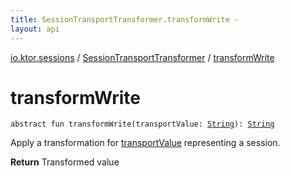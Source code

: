 ```yaml
---
title: SessionTransportTransformer.transformWrite - 
layout: api
---
```


<div class='api-docs-breadcrumbs'><a href="../index.html">io.ktor.sessions</a> / <a href="index.html">SessionTransportTransformer</a> / <a href="./transform-write.html">transformWrite</a></div>

# transformWrite

<div class="signature"><code><span class="keyword">abstract</span> <span class="keyword">fun </span><span class="identifier">transformWrite</span><span class="symbol">(</span><span class="parameterName" id="io.ktor.sessions.SessionTransportTransformer$transformWrite(kotlin.String)/transportValue">transportValue</span><span class="symbol">:</span>&nbsp;<a href="https://kotlinlang.org/api/latest/jvm/stdlib/kotlin/-string/index.html"><span class="identifier">String</span></a><span class="symbol">)</span><span class="symbol">: </span><a href="https://kotlinlang.org/api/latest/jvm/stdlib/kotlin/-string/index.html"><span class="identifier">String</span></a></code></div>

Apply a transformation for <a href="transform-write.html#io.ktor.sessions.SessionTransportTransformer$transformWrite(kotlin.String)/transportValue">transportValue</a> representing a session.

**Return**
Transformed value

